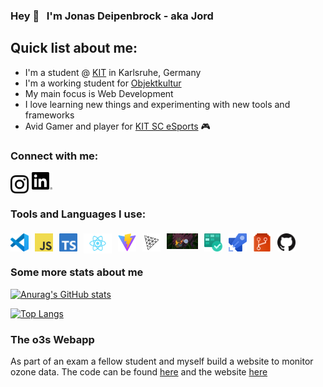 ### Hey 👋  &nbsp; I'm Jonas Deipenbrock - aka Jord

## Quick list about me:
- I'm a student @ [KIT][kit] in Karlsruhe, Germany
- I'm a working student for [Objektkultur][objektkultur]
- My main focus is Web Development
- I love learning new things and experimenting with new tools and frameworks
- Avid Gamer and player for [KIT SC eSports][kitsc] 🎮

### Connect with me:
[<img align="left" alt="Jonas Deipenbrock | Instagram" width="29px" src="images/instagram.png" style="padding: 5px 5px 0px 0px" />][instagram]

[<img align="left" alt="Jonas Deipenbrock | LinkedIn" width="33px" src="images/linkedin.png" padding="10px" />][linkedin]

<br />
<br />

### Tools and Languages I use:
[<img align="left" alt="Jonas Deipenbrock | Visual Studio Code" width="29px" src="images/vscode.png" style="padding: 5px 10px 0px 0px" />][vscode]
[<img align="left" alt="Jonas Deipenbrock | Javascipt" width="29px" src="images/javascript.png" style="padding: 5px 10px 0px 0px" />][javascript]
[<img align="left" alt="Jonas Deipenbrock | Typescript" width="29px" src="images/typescript.png" style="padding: 5px 10px 0px 0px" />][typescript]
[<img align="left" alt="Jonas Deipenbrock | React" width="45px" src="images/react.svg" style="padding: 5px 10px 0px 0px" />][react]
[<img align="left" alt="Jonas Deipenbrock | Vite JS" width="29px" src="images/vitejs.svg" style="padding: 5px 10px 0px 0px" />][vitejs]
[<img align="left" alt="Jonas Deipenbrock | Three JS" width="29px" src="images/threejs.svg" style="padding: 5px 10px 0px 0px" />][threejs]
[<img align="left" alt="Jonas Deipenbrock | Zustand JS" width="50" src="images/zustand.jpg" style="padding: 5px 10px 0px 0px" />][zustand]
[<img align="left" alt="Jonas Deipenbrock | Azure DevOps JS" width="29" src="images/azureboards.png" style="padding: 5px 10px 0px 0px" />][devops]
[<img align="left" alt="Jonas Deipenbrock | Azure DevOps JS" width="29" src="images/azurepipelines.png" style="padding: 5px 10px 0px 0px" />][devops]
[<img align="left" alt="Jonas Deipenbrock | Azure DevOps JS" width="29" src="images/azurerepos.png" style="padding: 5px 10px 0px 0px" />][devops]
[<img align="left" alt="Jonas Deipenbrock | Azure DevOps JS" width="29" src="images/github.png" style="padding: 5px 10px 0px 0px" />][github]

<br />
<br />

### Some more stats about me

[![Anurag's GitHub stats](https://github-readme-stats.vercel.app/api?username=JonasDeipenbrock&count_private=true)](https://github.com/anuraghazra/github-readme-stats)


[![Top Langs](https://github-readme-stats.vercel.app/api/top-langs/?username=JonasDeipenbrock&layout=compact)](https://github.com/anuraghazra/github-readme-stats)

### The o3s Webapp

As part of an exam a fellow student and myself build a website to monitor ozone data. The code can be found [here][o3gitlab] and the website [here][o3website] 

[kit]: https://www.kit.edu/index.php
[objektkultur]: https://objektkultur.de
[instagram]: https://www.instagram.com/jonas.deipenbrock/?hl=de
[linkedin]: https://de.linkedin.com/in/jonas-deipenbrock-08a794206
[kitsc]: https://www.kitsc.gg
[vscode]: https://code.visualstudio.com
[javascript]: https://developer.mozilla.org/de/docs/Web/JavaScript
[typescript]: https://www.typescriptlang.org
[zustand]: https://github.com/pmndrs/zustand
[react]: https://reactjs.org
[threejs]: https://threejs.org
[vitejs]: https://vitejs.dev
[devops]: https://azure.microsoft.com/de-de/services/devops/
[github]: https://github.com
[o3gitlab]: https://git.scc.kit.edu/synergy.o3as/o3webapp-fe
[o3website]: http://o3web.test.fedcloud.eu
